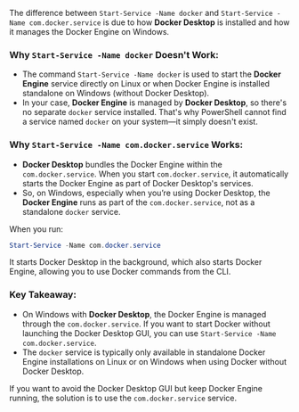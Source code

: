 The difference between `Start-Service -Name docker` and `Start-Service -Name com.docker.service` is due to how **Docker Desktop** is installed and how it manages the Docker Engine on Windows.

### Why `Start-Service -Name docker` Doesn't Work:

- The command `Start-Service -Name docker` is used to start the **Docker Engine** service directly on Linux or when Docker Engine is installed standalone on Windows (without Docker Desktop).
- In your case, **Docker Engine** is managed by **Docker Desktop**, so there's no separate `docker` service installed. That's why PowerShell cannot find a service named `docker` on your system—it simply doesn't exist.

### Why `Start-Service -Name com.docker.service` Works:

- **Docker Desktop** bundles the Docker Engine within the `com.docker.service`. When you start `com.docker.service`, it automatically starts the Docker Engine as part of Docker Desktop's services.
- So, on Windows, especially when you’re using Docker Desktop, the **Docker Engine** runs as part of the `com.docker.service`, not as a standalone `docker` service.

When you run:

```powershell
Start-Service -Name com.docker.service
```

It starts Docker Desktop in the background, which also starts Docker Engine, allowing you to use Docker commands from the CLI.

### Key Takeaway:

- On Windows with **Docker Desktop**, the Docker Engine is managed through the `com.docker.service`. If you want to start Docker without launching the Docker Desktop GUI, you can use `Start-Service -Name com.docker.service`.
- The `docker` service is typically only available in standalone Docker Engine installations on Linux or on Windows when using Docker without Docker Desktop.

If you want to avoid the Docker Desktop GUI but keep Docker Engine running, the solution is to use the `com.docker.service` service.
